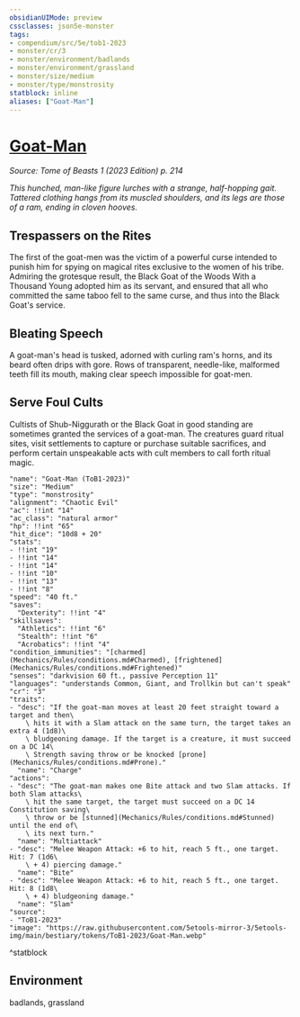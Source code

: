 ```yaml
---
obsidianUIMode: preview
cssclasses: json5e-monster
tags:
- compendium/src/5e/tob1-2023
- monster/cr/3
- monster/environment/badlands
- monster/environment/grassland
- monster/size/medium
- monster/type/monstrosity
statblock: inline
aliases: ["Goat-Man"]
---
```

# [Goat-Man](Mechanics\bestiary\monstrosity/goat-man-tob1-2023.md)
*Source: Tome of Beasts 1 (2023 Edition) p. 214*  

*This hunched, man-like figure lurches with a strange, half-hopping gait. Tattered clothing hangs from its muscled shoulders, and its legs are those of a ram, ending in cloven hooves.*

## Trespassers on the Rites

The first of the goat-men was the victim of a powerful curse intended to punish him for spying on magical rites exclusive to the women of his tribe. Admiring the grotesque result, the Black Goat of the Woods With a Thousand Young adopted him as its servant, and ensured that all who committed the same taboo fell to the same curse, and thus into the Black Goat's service.

## Bleating Speech

A goat-man's head is tusked, adorned with curling ram's horns, and its beard often drips with gore. Rows of transparent, needle-like, malformed teeth fill its mouth, making clear speech impossible for goat-men.

## Serve Foul Cults

Cultists of Shub-Niggurath or the Black Goat in good standing are sometimes granted the services of a goat-man. The creatures guard ritual sites, visit settlements to capture or purchase suitable sacrifices, and perform certain unspeakable acts with cult members to call forth ritual magic.

```statblock
"name": "Goat-Man (ToB1-2023)"
"size": "Medium"
"type": "monstrosity"
"alignment": "Chaotic Evil"
"ac": !!int "14"
"ac_class": "natural armor"
"hp": !!int "65"
"hit_dice": "10d8 + 20"
"stats":
- !!int "19"
- !!int "14"
- !!int "14"
- !!int "10"
- !!int "13"
- !!int "8"
"speed": "40 ft."
"saves":
  "Dexterity": !!int "4"
"skillsaves":
  "Athletics": !!int "6"
  "Stealth": !!int "6"
  "Acrobatics": !!int "4"
"condition_immunities": "[charmed](Mechanics/Rules/conditions.md#Charmed), [frightened](Mechanics/Rules/conditions.md#Frightened)"
"senses": "darkvision 60 ft., passive Perception 11"
"languages": "understands Common, Giant, and Trollkin but can't speak"
"cr": "3"
"traits":
- "desc": "If the goat-man moves at least 20 feet straight toward a target and then\
    \ hits it with a Slam attack on the same turn, the target takes an extra 4 (1d8)\
    \ bludgeoning damage. If the target is a creature, it must succeed on a DC 14\
    \ Strength saving throw or be knocked [prone](Mechanics/Rules/conditions.md#Prone)."
  "name": "Charge"
"actions":
- "desc": "The goat-man makes one Bite attack and two Slam attacks. If both Slam attacks\
    \ hit the same target, the target must succeed on a DC 14 Constitution saving\
    \ throw or be [stunned](Mechanics/Rules/conditions.md#Stunned) until the end of\
    \ its next turn."
  "name": "Multiattack"
- "desc": "Melee Weapon Attack: +6 to hit, reach 5 ft., one target. Hit: 7 (1d6\
    \ + 4) piercing damage."
  "name": "Bite"
- "desc": "Melee Weapon Attack: +6 to hit, reach 5 ft., one target. Hit: 8 (1d8\
    \ + 4) bludgeoning damage."
  "name": "Slam"
"source":
- "ToB1-2023"
"image": "https://raw.githubusercontent.com/5etools-mirror-3/5etools-img/main/bestiary/tokens/ToB1-2023/Goat-Man.webp"
```
^statblock

## Environment

badlands, grassland